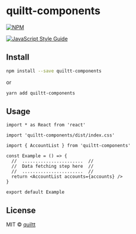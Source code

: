 # quiltt-components

[![NPM](https://img.shields.io/npm/v/quiltt-components.svg)](https://www.npmjs.com/package/quiltt-components)

[![JavaScript Style Guide](https://img.shields.io/badge/code_style-airbnb-brightgreen.svg)](https://github.com/airbnb/javascript/tree/master/react)

## Install

```bash
npm install --save quiltt-components
```

or

```bash
yarn add quiltt-components
```

## Usage

```tsx
import * as React from 'react'

import 'quiltt-components/dist/index.css'

import { AccountList } from 'quiltt-components'

const Example = () => {
  //  .......................  //
  //  Data fetching step here  //
  //  .......................  //
  return <AccountList accounts={accounts} />
}

export default Example
```

## License

MIT © [quiltt](https://github.com/quiltt)
